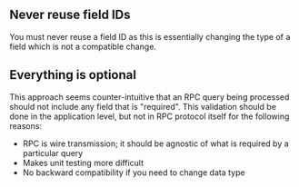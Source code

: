 ## Never reuse field IDs

You must never reuse a field ID as this is essentially changing the type of a field which is not a compatible change.

## Everything is optional

This approach seems counter-intuitive that an RPC query being processed should not include any field that is "required". This validation should be done in the application level, but not in RPC protocol itself for the following reasons:

- RPC is wire transmission; it should be agnostic of what is required by a particular query
- Makes unit testing more difficult
- No backward compatibility if you need to change data type
